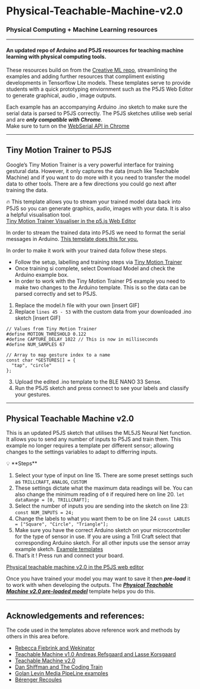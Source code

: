 # Physical-Teachable-Machine-v2.0
### Physical Computing + Machine Learning resources
---
#### An updated repo of Arduino and P5JS resources for teaching machine learning with physical computing tools.<br>  

These resources build on from the [Creative ML repo](https://github.com/j3nsykes/creativeML2020), streamlining the examples and adding further resources that compliment existing developments in Tensorflow Lite models. These templates serve to provide students with a quick prototyping enviornment such as the P5JS Web Editor to generate graphical, audio , image outputs. 


Each example has an accompanying Arduino .ino sketch to make sure the serial data is parsed to P5JS correctly. The P5JS sketches utilise web serial and are ***only compatible with Chrome***.  
Make sure to turn on the [WebSerial API in Chrome](https://codelabs.developers.google.com/codelabs/web-serial/)<br>


***
## Tiny Motion Trainer to P5JS
Google’s Tiny Motion Trainer is a very powerful interface for training gestural data. However, it only captures the data (much like Teachable Machine) and if you want to do more with it you need to transfer the model data to other tools. There are a few directions you could go next after training the data.

🔥 This template allows you to stream your trained model data back into P5JS so you can generate graphics, audio, images with your data. It is also a helpful visualisation tool.<br>
[Tiny Motion Trainer Visualiser in the p5.js Web Editor](https://editor.p5js.org/jen_GSA/sketches/ZbPK2pFHB)

In order to stream the trained data into P5JS we need to format the serial messages in Arduino. 
[This template does this for you.](https://github.com/j3nsykes/Physical-Teachable-Machine-v2.0/tree/main/ArduinoSketches/TinyMotionTrainer_toP5JS) 

In order to make it work with your trained data follow these steps.
* Follow the setup, labelling and training steps via [Tiny Motion Trainer](https://experiments.withgoogle.com/tiny-motion-trainer/view/settings)
* Once training si complete, select Download Model and check the Arduino example box. 
* In order to work with the Tiny Motion Trainer P5 example you need to make two changes to the Arduino template. This is so the data can be parsed correctly and set to P5JS. 

1. Replace the model.h file with your own [insert GIF]
2. Replace `lines 45 - 53` with the custom data from your downloaded .ino sketch [insert GIF]
``` 
// Values from Tiny Motion Trainer
#define MOTION_THRESHOLD 0.122
#define CAPTURE_DELAY 1022 // This is now in milliseconds
#define NUM_SAMPLES 67

// Array to map gesture index to a name
const char *GESTURES[] = {
  "tap", "circle"
}; 
```
3. Upload the edited .ino template to the BLE NANO 33 Sense.
4. Run the P5JS sketch and press connect to see your labels and classify your gestures. 

***
## Physical Teachable Machine v2.0
This is an updated P5JS sketch that utilises the ML5JS Neural Net function. It allows you to send any number of inputs to P5JS and train them. 
This example no longer requires a template per different sensor; allowing changes to the settings variables to adapt to differring inputs. 

<aside>
💡 **Steps**

1. Select your type of input on line 15. There are some preset settings such as `TRILLCRAFT`, `ANALOG`, `CUSTOM`
2. These settings dictate what the maximum data readings will be. You can also change the minimum reading of `0` if required here on line 20. `let dataRange = [0, TRILLCRAFT];`
3. Select the number of inputs you are sending into the sketch on line 23: `const NUM_INPUTS = 24;`
4. Change the labels to what you want them to be on line 24 `const LABLES = ["Square", "Circle", "Triangle"];`
5. Make sure you have the correct Arduino sketch on your microcontroller for the type of sensor in use. If you are using a Trill Craft select that corresponding Arduino sketch. For all other inputs use the sensor array example sketch.
  [Example templates](https://github.com/j3nsykes/Physical-Teachable-Machine-v2.0/tree/main/ArduinoSketches) 
6. That’s it ! Press run and connect your board. 
</aside>

[Physical teachable machine v2.0 in the P5JS web editor](https://editor.p5js.org/jen_GSA/sketches/7B1E88Uc4)

Once you have trained your model you may want to save it then ***pre-load*** it to work with when developing the outputs. The ***[Physical Teachable Machine v2.0 pre-loaded model](https://editor.p5js.org/jen_GSA/sketches/8Em08TM5F)*** template helps you do this. 

***
## Acknowledgements and references:
The code used in the templates above reference work and methods by others in this area before. 
* [Rebecca Fiebrink and Wekinator](http://www.wekinator.org/examples/)
* [Teachable Machine v1.0 Andreas Refsgaard and Lasse Korsgaard](https://teachablemachine.withgoogle.com/v1/)
* [Teachable Machine v2.0](https://teachablemachine.withgoogle.com/)
* [Dan Shiffman and The Coding Train](https://thecodingtrain.com/learning/ml5/)
* [Golan Levin Media PipeLine examples](https://editor.p5js.org/golan/sketches)
* [Bérenger Recoules](https://github.com/b2renger/workshop_ml_PCD2019)
